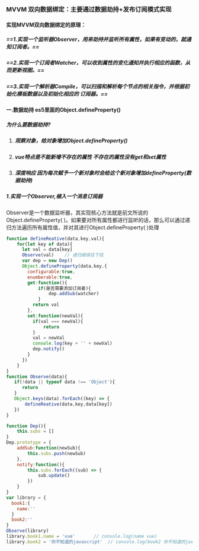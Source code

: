 ### MVVM 双向数据绑定：主要通过数据劫持+发布订阅模式实现

#### 实现MVVM双向数据绑定的原理：

#####     ==1.实现一个监听器Observer，用来劫持并监听所有属性，如果有变动的，就通知订阅者。==

#####     ==2.实现一个订阅者Watcher，可以收到属性的变化通知并执行相应的函数，从而更新视图。==

#####     ==3.实现一个解析器Compile，可以扫描和解析每个节点的相关指令，并根据初始化模板数据以及初始化相应的      订阅器。==

#### 一.数据劫持  es5里面的Object.defineProperty()

##### 为什么要数据劫持?

1. ##### 观察对象，给对象增加Object.defineProperty()

2. ##### vue特点是不能新增不存在的属性 不存在的属性没有get和set属性

3. ##### 深度响应 因为每次赋予一个新对象时会给这个新对象增加defineProperty(数据劫持)                                                                 

##### 1.实现一个Observer,植入一个消息订阅器

  Observer是一个数据监听器，其实现核心方法就是前文所说的Object.defineProperty( )。如果要对所有属性都进行监听的话，那么可以通过递归方法遍历所有属性值，并对其进行Object.defineProperty( )处理

```javascript
function defineReative(data,key,val){
    for(let key of data){
      let val = data[key]
      Observe(val)    // 递归继续往下找
      var dep = new Dep()
      Object.defineProperty(data,key,{
        configurable:true,
        enumberable:true,
        get:function(){
            if(是否需要添加订阅者){
                dep.addSub(watcher)
            }
          return val
        },
        set:function(newVal){
          if(val === newVal){
              return 
          }
          val = newVal
          console.log(key + '' + newVal)
          dep.notify()
        }
      })
    }
}
function Observe(data){
   if(!data || typeof data !== 'Object'){
      return
   }
   Object.keys(data).forEach((key) => {
       defineReative(data,key,data[key])
   })
}

function Dep(){
    this.subs = []
}
Dep.prototype = {
    addSub:function(newSub){
        this.subs.push(newSub)
    },
    notify:function(){
        this.subs.forEach((sub) => {
            sub.update()
        })
    }
}
var library = {
  book1:{
    name:''
  }
  book2:''
}
Observe(library)
library.book1.name = 'vue'       // console.log(name vue)
library.book2 = '你不知道的javascript'  // console.log(book2 你不知道的javascript)
```

